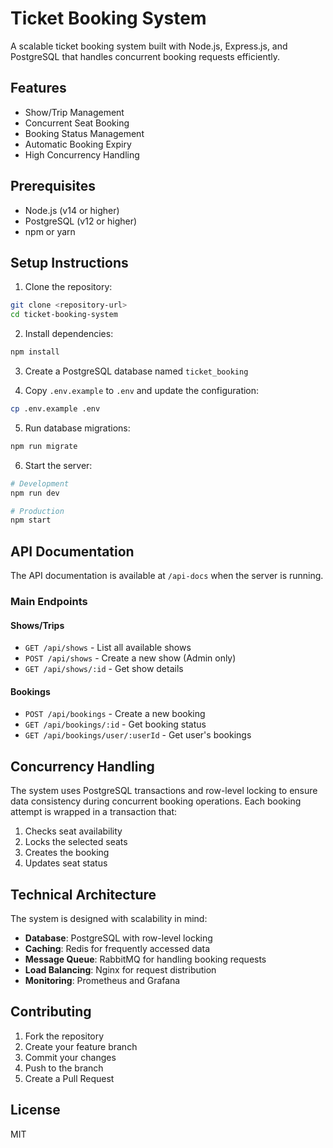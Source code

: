 # Ticket Booking System

A scalable ticket booking system built with Node.js, Express.js, and PostgreSQL that handles concurrent booking requests efficiently.

## Features

- Show/Trip Management
- Concurrent Seat Booking
- Booking Status Management
- Automatic Booking Expiry
- High Concurrency Handling

## Prerequisites

- Node.js (v14 or higher)
- PostgreSQL (v12 or higher)
- npm or yarn

## Setup Instructions

1. Clone the repository:
```bash
git clone <repository-url>
cd ticket-booking-system
```

2. Install dependencies:
```bash
npm install
```

3. Create a PostgreSQL database named `ticket_booking`

4. Copy `.env.example` to `.env` and update the configuration:
```bash
cp .env.example .env
```

5. Run database migrations:
```bash
npm run migrate
```

6. Start the server:
```bash
# Development
npm run dev

# Production
npm start
```

## API Documentation

The API documentation is available at `/api-docs` when the server is running.

### Main Endpoints

#### Shows/Trips
- `GET /api/shows` - List all available shows
- `POST /api/shows` - Create a new show (Admin only)
- `GET /api/shows/:id` - Get show details

#### Bookings
- `POST /api/bookings` - Create a new booking
- `GET /api/bookings/:id` - Get booking status
- `GET /api/bookings/user/:userId` - Get user's bookings

## Concurrency Handling

The system uses PostgreSQL transactions and row-level locking to ensure data consistency during concurrent booking operations. Each booking attempt is wrapped in a transaction that:

1. Checks seat availability
2. Locks the selected seats
3. Creates the booking
4. Updates seat status

## Technical Architecture

The system is designed with scalability in mind:

- **Database**: PostgreSQL with row-level locking
- **Caching**: Redis for frequently accessed data
- **Message Queue**: RabbitMQ for handling booking requests
- **Load Balancing**: Nginx for request distribution
- **Monitoring**: Prometheus and Grafana

## Contributing

1. Fork the repository
2. Create your feature branch
3. Commit your changes
4. Push to the branch
5. Create a Pull Request

## License

MIT 